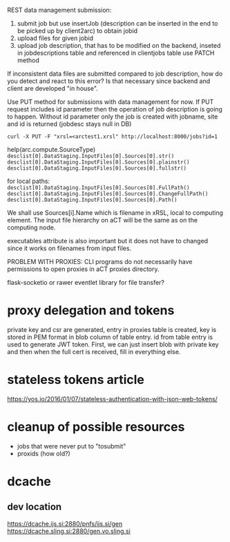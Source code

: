 REST data management submission:

1. submit job but use insertJob (description can be inserted in the end
   to be picked up by client2arc) to obtain jobid
2. upload files for given jobid
3. upload job description, that has to be modified on the backend, 
   inseted in jobdescriptions table and referenced in clientjobs table
   use PATCH method

If inconsistent data files are submitted compared to job description,
how do you detect and react to this error? Is that necessary since
backend and client are developed "in house".

Use PUT method for submissions with data management for now.
If PUT request includes id parameter then the operation
of job description is going to happen. Without id parameter
only the job is created with jobname, site and id is returned
(jobdesc stays null in DB)

`curl -X PUT -F "xrsl=<arctest1.xrsl" http://localhost:8000/jobs?id=1`

help(arc.compute.SourceType)
`desclist[0].DataStaging.InputFiles[0].Sources[0].str()`
`desclist[0].DataStaging.InputFiles[0].Sources[0].plainstr()`
`desclist[0].DataStaging.InputFiles[0].Sources[0].fullstr()`

for local paths:
`desclist[0].DataStaging.InputFiles[0].Sources[0].FullPath()`
`desclist[0].DataStaging.InputFiles[0].Sources[0].ChangeFullPath()`
`desclist[0].DataStaging.InputFiles[0].Sources[0].Path()`

We shall use Sources[i].Name which is filename in xRSL, local to computing
element. The input file hierarchy on aCT will be the same as on the
computing node.

executables attribute is also important but it does not have to changed
since it works on filenames from input files.

PROBLEM WITH PROXIES: CLI programs do not necessarily have permissions to
open proxies in aCT proxies directory.

flask-socketio or rawer eventlet library for file transfer?



# proxy delegation and tokens
private key and csr are generated, entry in proxies table is created, key
is stored in PEM format in blob column of table entry. id from table
entry is used to generate JWT token. First, we can just insert blob with
private key and then when the full cert is received, fill in everything
else.


# stateless tokens article
https://yos.io/2016/01/07/stateless-authentication-with-json-web-tokens/

# cleanup of possible resources
- jobs that were never put to "tosubmit"
- proxids (how old?)

# dcache

## dev location
https://dcache.ijs.si:2880/pnfs/ijs.si/gen
https://dcache.sling.si:2880/gen.vo.sling.si
